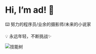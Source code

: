 # Hi, I’m ad! 👋
⌨️ 努力的程序员/业余的摄影师/未来的小说家

💡 永远年轻，不断挑战✨

<img src="https://skillicons.dev/icons?i=python,java,dart,html,css,js,spring,ts,vue,vite,pinia,jquery,flutter,nodejs,maven,mysql,redis&theme=light" alt=技能树><br/>

